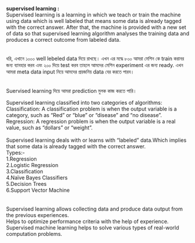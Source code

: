 <strong>supervised learning :</strong><br>
Supervised learning is a learning in which we teach or train the machine using data which is well labeled that means some data is already tagged with the correct answer. After that, the machine is provided with a new set of data so that supervised learning algorithm analyses the training data and produces a correct outcome from labeled data.
<br><br><br>
ধরি, এখানে ১০০০ well lebeled data দিয়ে রাখছে।
এখন এর মদ্ধে ৮০০ আমরা মেশিন কে train করানর জন্য ব্যাবহার করব এবং ২০০ দিয়ে test করব তাহলে আমদের মেশিন experiment এর জন্য ready.
এখন আমরা meta data input নিয়ে আমদের প্রয়জনিয় data বের করতে পারব।
 <br><br><br>
 Suervised learning দিয়ে আমরা prediction মুলক কাজ করতে পারি।<br>

Supervised learning classified into two categories of algorithms: <br>
Classification: A classification problem is when the output variable is a category, such as “Red” or “blue” or “disease” and “no disease”.<br>
Regression: A regression problem is when the output variable is a real value, such as “dollars” or “weight”.<br>
<br>
Supervised learning deals with or learns with “labeled” data.Which implies that some data is already tagged with the correct answer.
<br>
Types:-
<br>
1.Regression<br>
2.Logistic Regression<br>
3.Classification<br>
4.Naïve Bayes Classifiers<br>
5.Decision Trees<br>
6.Support Vector Machine<br>
<br><br>
Supervised learning allows collecting data and produce  data output from the previous experiences.<br>
Helps to optimize performance criteria with the help of experience.<br>
Supervised machine learning helps to solve various types of real-world computation problems.<br>